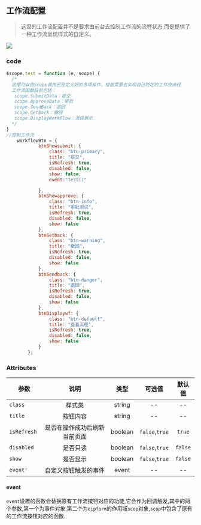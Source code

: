 ## 工作流配置
>这里的工作流配置并不是要求由前台去控制工作流的流程状态,而是提供了一种工作流呈现样式的自定义。

![](assets/001/09/05-1509072103000.png)

### code
```js
$scope.test = function (e, scope) {
  /*
  这里可以用scope调用已经定义好的各项操作，根据需要去实现自己特定的工作流流程
  工作流函数目前包括：
   scope.SubmitData：提交
   scope.ApproveData：审批
   scope.SendBack：退回
   scope.GetBack：撤回
   scope.DisplayWorkFlow：流程展示
  */
}
//控制工作流
    workflowBtn = {
            btnShowsubmit: {
                class: "btn-primary",
                title: "提交",
                isRefresh: true,
                disabled: false,
                show: false,
                event:"test()"

            },
            btnShowapprove: {
                class: "btn-info",
                title: "审批测试",
                isRefresh: true,
                disabled: false,
                show: false
            },
            btnGetback: {
                class: "btn-warning",
                title: "撤回",
                isRefresh: true,
                disabled: false,
                show: false
            },
            btnSendback: {
                class: "btn-danger",
                title: "退回",
                isRefresh: true,
                disabled: false,
                show: false
            },
            btnDisplaywf: {
                class: "btn-default",
                title: "查看流程",
                isRefresh: true,
                disabled: false,
                show: false
            }
        };
```

### Attributes
| 参数          | 说明   | 类型  | 可选值  |默认值|
| ------------- |:------:| :-----:| :-----:| :-----:|
| `class `| 样式类 | string |--|--|
| `title `| 按钮内容 | string |--|--|
| `isRefresh `| 是否在操作成功后刷新当前页面 | boolean |`false`,`true`|`true`|
| `disabled `| 是否只读 | boolean |`false`,`true`|`false`|
| `show `| 是否显示 |  boolean |`false`,`true`|`false`|
| `event' `| 自定义按钮触发的事件 | event |--|--|

#### event
`event`设置的函数会替换原有工作流按钮对应的功能,它会作为回调触发,其中的两个参数,第一个为事件对象,第二个为`eipform`的作用域`scop`对象,`scop`中包含了原有的工作流按钮对应的函数.